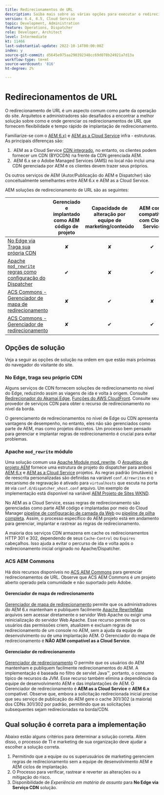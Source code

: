 ```yaml
---
title: Redirecionamentos de URL
description: Saiba mais sobre as várias opções para executar o redirecionamento de URL no AEM.
version: 6.4, 6.5, Cloud Service
topic: Development, Administration
feature: Operations, Dispatcher
role: Developer, Architect
level: Intermediate
kt: 11466
last-substantial-update: 2022-10-14T00:00:00Z
index: y
source-git-commit: d5645e975aa290392348cc69d078b24921a7d13a
workflow-type: tm+mt
source-wordcount: '816'
ht-degree: 2%

---
```



# Redirecionamentos de URL

O redirecionamento de URL é um aspecto comum como parte da operação do site. Arquitetos e administradores são desafiados a encontrar a melhor solução sobre como e onde gerenciar os redirecionamentos de URL que fornecem flexibilidade e tempo rápido de implantação de redirecionamento.

Familiarize-se com o [AEM 6.x)](https://experienceleague.adobe.com/docs/experience-manager-learn/dispatcher-tutorial/chapter-2.html#the-%E2%80%9Clegacy%E2%80%9D-setup) e [AEM as a Cloud Service](https://experienceleague.adobe.com/docs/experience-manager-cloud-service/content/overview/architecture.html#runtime-architecture) infra - estruturas. As principais diferenças são:

1.  AEM as a Cloud Service [CDN integrado](https://experienceleague.adobe.com/docs/experience-manager-cloud-service/content/implementing/content-delivery/cdn.html), no entanto, os clientes podem fornecer um CDN (BYOCDN) na frente da CDN gerenciada AEM.
1.  AEM 6.x se o Adobe Managed Services (AMS) no local não inclui uma CDN gerenciada por AEM e os clientes devem trazer seus próprios.

Os outros serviços de AEM (Autor/Publicação do AEM e Dispatcher) são conceitualmente semelhantes entre AEM 6.x e AEM as a Cloud Service.

AEM soluções de redirecionamento de URL são as seguintes:

|  | Gerenciado e implantado como AEM código de projeto | Capacidade de alteração por equipe de marketing/conteúdo | AEM como compatível com Cloud Service | Onde a execução de redirecionamento acontece |
|---------------------------------------------------|:-----------------------:|:---------------------:|:---------------------:| :---------------------:|
| [No Edge via Traga sua própria CDN](#at-edge-via-bring-your-own-cdn) | ✘ | ✘ | ✔ | Edge/CDN |
| [Apache `mod_rewrite` regras como configuração do Dispatcher ](#apache-mod_rewrite-module) | ✔ | ✘ | ✔ | Dispatcher |
| [ACS Commons - Gerenciador de mapa de redirecionamento](#redirect-map-manager) | ✘ | ✔ | ✘ | Dispatcher |
| [ACS Commons - Gerenciador de redirecionamento](#redirect-manager) | ✘ | ✔ | ✔ | AEM |


## Opções de solução

Veja a seguir as opções de solução na ordem em que estão mais próximas do navegador do visitante do site.

### No Edge, traga seu próprio CDN

Alguns serviços de CDN fornecem soluções de redirecionamento no nível do Edge, reduzindo assim as viagens de ida e volta à origem. Consulte [Redirecionador do Akamai Edge](https://techdocs.akamai.com/cloudlets/docs/what-edge-redirector), [Funções do AWS CloudFront](https://docs.aws.amazon.com/AmazonCloudFront/latest/DeveloperGuide/cloudfront-functions.html). Consulte seu provedor de serviços CDN para obter o recurso de redirecionamento no nível da borda.

O gerenciamento de redirecionamentos no nível de Edge ou CDN apresenta vantagens de desempenho, no entanto, eles não são gerenciados como parte de AEM, mas como projetos discretos. Um processo bem pensado para gerenciar e implantar regras de redirecionamento é crucial para evitar problemas.


### Apache `mod_rewrite` módulo

Uma solução comum usa [Apache Module mod_rewrite](https://httpd.apache.org/docs/current/mod/mod_rewrite.html). O [Arquétipo de projeto AEM](https://github.com/adobe/aem-project-archetype) fornece uma estrutura de projeto do dispatcher para ambos [AEM 6.x](https://github.com/adobe/aem-project-archetype/tree/develop/src/main/archetype/dispatcher.ams#file-structure) e [AEM as a Cloud Service](https://github.com/adobe/aem-project-archetype/tree/develop/src/main/archetype/dispatcher.cloud#file-structure) projetos. As regras padrão (imutáveis) e de reescrita personalizadas são definidas na variável `conf.d/rewrites` e o mecanismo de regravação é ativado para `virtualhosts` que escuta na porta `80` via `conf.d/dispatcher_vhost.conf` arquivo. Um exemplo de implementação está disponível na variável [AEM Projeto de Sites WKND](https://github.com/adobe/aem-guides-wknd/tree/main/dispatcher/src/conf.d/rewrites).

No AEM as a Cloud Service, essas regras de redirecionamento são gerenciadas como parte AEM código e implantadas por meio do Cloud Manager [pipeline de configuração de camada da Web](https://experienceleague.adobe.com/docs/experience-manager-cloud-service/content/implementing/using-cloud-manager/cicd-pipelines/introduction-ci-cd-pipelines.html#web-tier-config-pipelines) ou [pipeline de pilha completa](https://experienceleague.adobe.com/docs/experience-manager-cloud-service/content/implementing/using-cloud-manager/cicd-pipelines/introduction-ci-cd-pipelines.html#full-stack-pipeline). Assim, o processo específico do AEM projeto está em andamento para gerenciar, implantar e rastrear as regras de redirecionamento.

A maioria dos serviços CDN armazena em cache os redirecionamentos HTTP 301 e 302, dependendo de seus `Cache-Control` ou `Expires` cabeçalhos. Isso ajuda a evitar o percurso de ida e volta após o redirecionamento inicial originado no Apache/Dispatcher.


### ACS AEM Commons

Há dois recursos disponíveis no [ACS AEM Commons](https://adobe-consulting-services.github.io/acs-aem-commons/) para gerenciar redirecionamentos de URL. Observe que ACS AEM Commons é um projeto aberto operado pela comunidade e não suportado pelo Adobe.

#### Gerenciador de mapa de redirecionamento

[Gerenciador de mapa de redirecionamento](https://adobe-consulting-services.github.io/acs-aem-commons/features/redirect-map-manager/index.html) permite que os administradores do AEM 6.x mantenham e publiquem facilmente [Apache RewriteMap](https://httpd.apache.org/docs/2.4/rewrite/rewritemap.html) arquivos sem acessar diretamente o servidor Web Apache ou exigir uma reinicialização do servidor Web Apache. Esse recurso permite que os usuários das permissões criem, atualizem e excluam regras de redirecionamento de um console no AEM, sem a ajuda da equipe de desenvolvimento ou de uma implantação AEM. O Gerenciador do mapa de redirecionamento é **NÃO AEM compatível as a Cloud Service**.

#### Gerenciador de redirecionamento

[Gerenciador de redirecionamento](https://adobe-consulting-services.github.io/acs-aem-commons/features/redirect-manager/index.html) O permite que os usuários do AEM mantenham e publiquem facilmente redirecionamentos do AEM. A implementação é baseada no filtro de servlet Java™, portanto, o consumo típico de recursos da JVM. Esse recurso também elimina a dependência da equipe de desenvolvimento AEM e das implantações de AEM. O Gerenciador de redirecionamento é **AEM as a Cloud Service** e **AEM 6.x** compatível. Observe que, embora a solicitação redirecionada inicial precise que seu serviço de publicação do AEM gere o cache 301/302 (a maioria) dos CDNs 301/302 por padrão, permitindo que as solicitações subsequentes sejam redirecionadas na borda/CDN.


## Qual solução é correta para a implementação

Abaixo estão alguns critérios para determinar a solução correta. Além disso, o processo de TI e marketing de sua organização deve ajudar a escolher a solução correta.

1. Permitindo que a equipe ou os superusuários de marketing gerenciem regras de redirecionamento sem a equipe de desenvolvimento AEM e AEM ciclos de implantação.
1. O Processo para verificar, rastrear e reverter as alterações ou a mitigação do risco.
1. Disponibilidade de _Experiência em matéria de assunto_ para **No Edge via Serviço CDN** solução.

